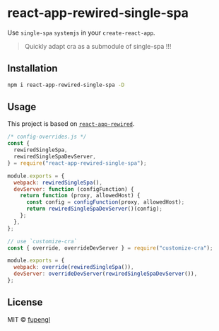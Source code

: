 # react-app-rewired-single-spa

Use `single-spa` `systemjs` in your `create-react-app`.

> Quickly adapt cra as a submodule of single-spa !!!

## Installation

```bash
npm i react-app-rewired-single-spa -D
```

## Usage

This project is based on [`react-app-rewired`](https://github.com/timarney/react-app-rewired).

```js
/* config-overrides.js */
const {
  rewiredSingleSpa,
  rewiredSingleSpaDevServer,
} = require("react-app-rewired-single-spa");

module.exports = {
  webpack: rewiredSingleSpa(),
  devServer: function (configFunction) {
    return function (proxy, allowedHost) {
      const config = configFunction(proxy, allowedHost);
      return rewiredSingleSpaDevServer()(config);
    };
  },
};

// use `customize-cra`
const { override, overrideDevServer } = require("customize-cra");

module.exports = {
  webpack: override(rewiredSingleSpa()),
  devServer: overrideDevServer(rewiredSingleSpaDevServer()),
};
```

## License

MIT © [fupengl](https://github.com/fupengl)
